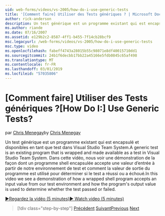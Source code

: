 ```yaml
---
uid: web-forms/videos/vs-2005/how-do-i-use-generic-tests
title: '[Comment faire] Utiliser des Tests génériques ? | Microsoft Docs'
author: rick-anderson
description: Un test générique est un programme existant qui est encapsulé et disponibles en tant que test dans Visual Studio Team System. Dans cette vidéo, nous voir une démonstration de la...
ms.author: riande
ms.date: 07/16/2007
ms.assetid: e129b2c2-8587-4ff1-b455-7f14cb28bcf9
msc.legacyurl: /web-forms/videos/vs-2005/how-do-i-use-generic-tests
msc.type: video
ms.openlocfilehash: fabeff4743a28015b55c98071e8df40015710dd1
ms.sourcegitcommit: 24b1f6decbb17bb22a45166e5fdb0845c65af498
ms.translationtype: MT
ms.contentlocale: fr-FR
ms.lasthandoff: 03/01/2019
ms.locfileid: "57035806"
---
```

<a name="how-do-i-use-generic-tests"></a><span data-ttu-id="7742d-105">[Comment faire] Utiliser des Tests génériques ?</span><span class="sxs-lookup"><span data-stu-id="7742d-105">[How Do I:] Use Generic Tests?</span></span>
====================
<span data-ttu-id="7742d-106">par [Chris Menegay](https://twitter.com/CMenegay)</span><span class="sxs-lookup"><span data-stu-id="7742d-106">by [Chris Menegay](https://twitter.com/CMenegay)</span></span>

<span data-ttu-id="7742d-107">Un test générique est un programme existant qui est encapsulé et disponibles en tant que test dans Visual Studio Team System.</span><span class="sxs-lookup"><span data-stu-id="7742d-107">A generic test is an existing program that is wrapped and made available as a test in Visual Studio Team System.</span></span> <span data-ttu-id="7742d-108">Dans cette vidéo, nous voir une démonstration de la façon dont un programme shell encapsulée accepte une valeur d’entrée à partir de notre environnement de test et comment la valeur de sortie du programme est utilisé pour déterminer si le test a réussi ou a échoué.</span><span class="sxs-lookup"><span data-stu-id="7742d-108">In this video we see a demonstration of how a wrapped shell program accepts an input value from our test environment and how the program's output value is used to determine whether the test passed or failed.</span></span>

[<span data-ttu-id="7742d-109">&#9654;Regardez la vidéo (5 minutes)</span><span class="sxs-lookup"><span data-stu-id="7742d-109">&#9654; Watch video (5 minutes)</span></span>](https://channel9.msdn.com/Blogs/ASP-NET-Site-Videos/how-do-i-use-generic-tests)

> [!div class="step-by-step"]
> <span data-ttu-id="7742d-110">[Précédent](how-do-i-enforce-coding-standards-with-code-analysis.md)
> [Suivant](how-do-i-publish-and-analyze-test-results.md)</span><span class="sxs-lookup"><span data-stu-id="7742d-110">[Previous](how-do-i-enforce-coding-standards-with-code-analysis.md)
[Next](how-do-i-publish-and-analyze-test-results.md)</span></span>
